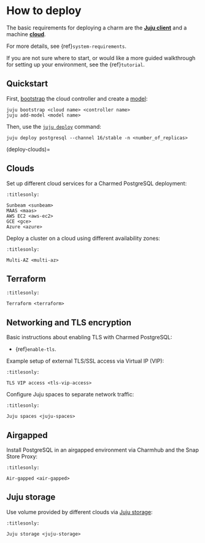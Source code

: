 # How to deploy

The basic requirements for deploying a charm are the [**Juju client**](https://documentation.ubuntu.com/juju/3.6/) and a machine [**cloud**](https://juju.is/docs/juju/cloud).

For more details, see {ref}`system-requirements`.

If you are not sure where to start, or would like a more guided walkthrough for setting up your environment, see the {ref}`tutorial`.

## Quickstart

First, [bootstrap](https://juju.is/docs/juju/juju-bootstrap) the cloud controller and create a [model](https://canonical-juju.readthedocs-hosted.com/en/latest/user/reference/model/): 

```shell
juju bootstrap <cloud name> <controller name>
juju add-model <model name>
```

Then, use the [`juju deploy`](https://canonical-juju.readthedocs-hosted.com/en/latest/user/reference/juju-cli/list-of-juju-cli-commands/deploy/) command:

```shell
juju deploy postgresql --channel 16/stable -n <number_of_replicas>
```

(deploy-clouds)=
## Clouds

Set up different cloud services for a Charmed PostgreSQL deployment:

```{toctree}
:titlesonly:

Sunbeam <sunbeam>
MAAS <maas>
AWS EC2 <aws-ec2>
GCE <gce>
Azure <azure>
```

Deploy a cluster on a cloud using different availability zones:

```{toctree}
:titlesonly:

Multi-AZ <multi-az>
```

## Terraform

```{toctree}
:titlesonly:

Terraform <terraform>
```

## Networking and TLS encryption

Basic instructions about enabling TLS with Charmed PostgreSQL:

* {ref}`enable-tls`.

Example setup of external TLS/SSL access via Virtual IP (VIP):

```{toctree}
:titlesonly:

TLS VIP access <tls-vip-access>
```

Configure Juju spaces to separate network traffic:

```{toctree}
:titlesonly:

Juju spaces <juju-spaces>
```

## Airgapped

Install PostgreSQL in an airgapped environment via Charmhub and the Snap Store Proxy:

```{toctree}
:titlesonly:

Air-gapped <air-gapped>
```

## Juju storage

Use volume provided by different clouds via [Juju storage](https://documentation.ubuntu.com/juju/3.6/reference/storage/):

```{toctree}
:titlesonly:

Juju storage <juju-storage>
```
